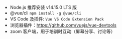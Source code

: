 - Node.js 推荐安装 v14.15.0 LTS 版
- @vue/cli `npm install -g @vue/cli`
- VS Code 及插件: `Vue VS Code Extension Pack`
- 浏览器插件：https://github.com/vuejs/vue-devtools
- zoom 客户端，用于培训时互动（屏幕分享、讨论等）